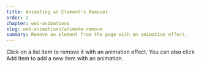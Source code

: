 ```yaml
---
title: Animating an Element's Removal
order: 3
chapter: web-animations
slug: web-animations/animate-remove
summary: Remove an element from the page with an animation effect.
---
```


Click on a list item to remove it with an animation effect. You can also click Add Item to add a new item with an animation.
